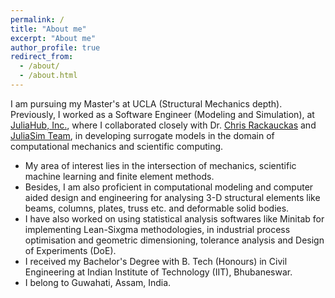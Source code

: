 ```yaml
---
permalink: /
title: "About me"
excerpt: "About me"
author_profile: true
redirect_from: 
  - /about/
  - /about.html
---
```


I am pursuing my Master's at UCLA (Structural Mechanics depth). Previously, I worked as a Software Engineer (Modeling and Simulation), at [JuliaHub, Inc.](https://juliacomputing.com), where I collaborated closely with Dr. [Chris Rackauckas](http://chrisrackauckas.com) and [JuliaSim Team](https://juliacomputing.com/products/juliasim/), in developing surrogate models in the domain of computational mechanics and scientific computing.

+  My area of interest lies in the intersection of mechanics, scientific machine learning and finite element methods.
+  Besides, I am also proficient in computational modeling and computer aided design and engineering for analysing 3-D structural elements like beams, columns, plates, truss etc. and deformable solid bodies.
+  I have also worked on using statistical analysis softwares like Minitab for implementing Lean-Sixgma methodologies, in industrial process optimisation and geometric dimensioning, tolerance analysis and Design of Experiments (DoE). 
+  I received my Bachelor's Degree with B. Tech (Honours) in Civil Engineering at Indian Institute of Technology (IIT), Bhubaneswar.
+  I belong to Guwahati, Assam, India. 

